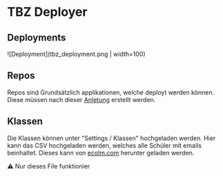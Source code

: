 # TBZ Deployer

## Deployments

![Deployment](tbz_deployment.png | width=100)

## Repos

Repos sind Grundsätzlich applikationen, welche deployt werden können. Diese müssen nach dieser [Anletung](HowToResource.md) erstellt werden.

## Klassen
Die Klassen können unter "Settings / Klassen" hochgeladen werden. Hier kann das CSV hochgeladen werden, welches alle Schüler mit emails beinhaltet. Dieses kann von [ecolm.com](ecolm.com) herunter geladen werden.

⚠️ Nur dieses File funktionier